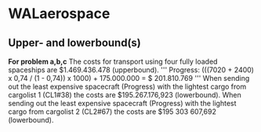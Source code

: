 # WALaerospace

## Upper- and lowerbound(s)
**For problem a,b,c** 
The costs for transport using four fully loaded spaceships are $1.469.436.478 (upperbound).
'''
Progress: (((7020 + 2400) x 0,74 / (1 - 0,74)) x 1000) + 175.000.000 = $ 201.810.769
'''
When sending out the least expensive spacecraft (Progress) with the lightest cargo from cargolist 1 (CL1#38) the costs are $195.267.176,923 (lowerbound). When sending out the least expensive spacecraft (Progress) with the lightest cargo from cargolist 2 (CL2#67) the costs are $195 303 607,692 (lowerbound).
